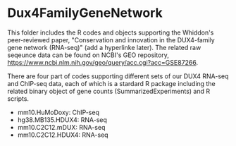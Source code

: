 # Dux4FamilyGeneNetwork

This folder includes the R codes and objects supporting the Whiddon's peer-reviewed paper, "Conservation and innovation in the DUX4-family gene network (RNA-seq)" (add a hyperlinke later). The related raw seqeunce data can be found on NCBI's GEO repository, https://www.ncbi.nlm.nih.gov/geo/query/acc.cgi?acc=GSE87266. 

There are four part of codes supporting different sets of our DUX4 RNA-seq and ChIP-seq data, each of which is a stardard R package including the related binary object of gene counts (SummarizedExperiments) and R scripts.
- mm10.HuMoDoxy: ChIP-seq
- hg38.MB135.HDUX4: RNA-seq
- mm10.C2C12.mDUX: RNA-seq
- mm10.C2C12.HDUX4: RNA-seq
